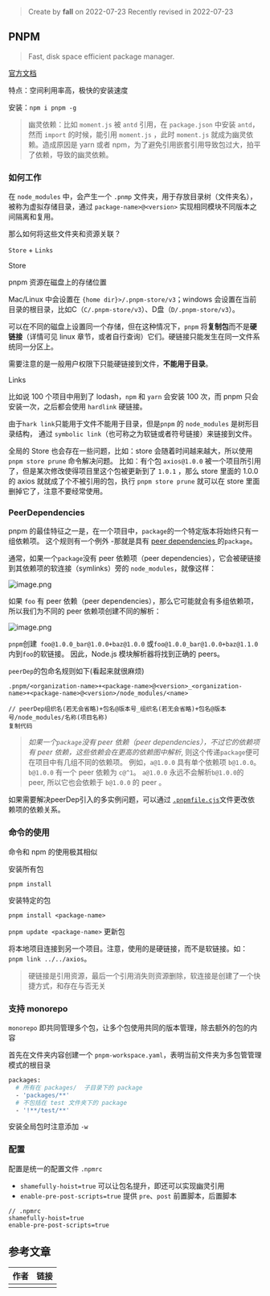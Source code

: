 > Create by **fall** on 2022-07-23
> Recently revised in 2022-07-23

## PNPM

> Fast, disk space efficient package manager.

[官方文档](https://pnpm.io/zh/pnpm-cli)

特点：空间利用率高，极快的安装速度

安装：`npm i pnpm -g`

> 幽灵依赖：比如 `moment.js` 被 `antd` 引用，在 `package.json` 中安装 `antd`，然而 `import` 的时候，能引用 `moment.js` ，此时 `moment.js` 就成为幽灵依赖。造成原因是 yarn 或者 npm，为了避免引用嵌套引用导致包过大，拍平了依赖，导致的幽灵依赖。

### 如何工作

在 `node_modules` 中，会产生一个 `.pnmp` 文件夹，用于存放目录树（文件夹名），被称为虚拟存储目录，通过 `package-name>@<version>` 实现相同模块不同版本之间隔离和复用。

那么如何将这些文件夹和资源关联？

`Store` + `Links`

Store

pnpm 资源在磁盘上的存储位置

Mac/Linux 中会设置在 `{home dir}>/.pnpm-store/v3`；windows 会设置在当前目录的根目录，比如C（`C/.pnpm-store/v3`）、D盘（`D/.pnpm-store/v3`）。

可以在不同的磁盘上设置同一个存储，但在这种情况下，`pnpm` 将**复制包**而不是**硬链接**（详情可见 linux 章节，或者自行查询）它们。硬链接只能发生在同一文件系统同一分区上。

需要注意的是一般用户权限下只能硬链接到文件，**不能用于目录**。

Links

比如说 100 个项目中用到了 lodash，`npm` 和 `yarn` 会安装 100 次，而 pnpm 只会安装一次，之后都会使用 `hardlink` 硬链接。

由于`hark link`只能用于文件不能用于目录，但是`pnpm` 的 `node_modules` 是树形目录结构， 通过 `symbolic link`（也可称之为软链或者符号链接）来链接到文件。

全局的 Store 也会存在一些问题，比如：store 会随着时间越来越大，所以使用 `pnpm store prune` 命令解决问题。
比如：有个包 `axios@1.0.0` 被一个项目所引用了，但是某次修改使得项目里这个包被更新到了 `1.0.1` ，那么 store 里面的 1.0.0 的 axios 就就成了个不被引用的包，执行 `pnpm store prune` 就可以在 store 里面删掉它了，注意不要经常使用。

### PeerDependencies

pnpm 的最佳特征之一是，在一个项目中，`package`的一个特定版本将始终只有一组依赖项。 这个规则有一个例外 -那就是具有 [peer dependencies ](https://docs.npmjs.com/files/package.json#peerdependencies)的`package`。

通常，如果一个`package`没有 peer 依赖项（peer dependencies），它会被硬链接到其依赖项的软连接（symlinks）旁的 `node_modules`，就像这样：

![image.png](https://p9-juejin.byteimg.com/tos-cn-i-k3u1fbpfcp/08fc3d6dd49f4d2a92d1d31a9a9999e6~tplv-k3u1fbpfcp-zoom-in-crop-mark:1304:0:0:0.awebp?)

如果 `foo` 有 peer 依赖（peer dependencies），那么它可能就会有多组依赖项，所以我们为不同的 peer 依赖项创建不同的解析：

![image.png](https://p3-juejin.byteimg.com/tos-cn-i-k3u1fbpfcp/4dd2ecc8c09b4cf7a01d72e6f5113102~tplv-k3u1fbpfcp-zoom-in-crop-mark:1304:0:0:0.awebp?)

`pnpm`创建` foo@1.0.0_bar@1.0.0+baz@1.0.0` 或`foo@1.0.0_bar@1.0.0+baz@1.1.0`内到`foo`的软链接。 因此，Node.js 模块解析器将找到正确的 peers。

`peerDep`的包命名规则如下(看起来就很麻烦)

```
.pnpm/<organization-name>+<package-name>@<version>_<organization-name>+<package-name>@<version>/node_modules/<name>

// peerDep组织名(若无会省略)+包名@版本号_组织名(若无会省略)+包名@版本号/node_modules/名称(项目名称)
复制代码
```

> *如果一个`package`没有 peer 依赖（peer dependencies），不过它的依赖项有 peer 依赖，这些依赖会在更高的依赖图中解析*, 则这个传递`package`便可在项目中有几组不同的依赖项。 例如，`a@1.0.0` 具有单个依赖项 `b@1.0.0`。 `b@1.0.0` 有一个 peer 依赖为 `c@^1`。 `a@1.0.0` 永远不会解析`b@1.0.0`的 peer, 所以它也会依赖于 `b@1.0.0` 的 peer 。

如果需要解决peerDep引入的多实例问题，可以通过 [`.pnpmfile.cjs`](https://link.juejin.cn?target=https%3A%2F%2Fpnpm.io%2Fzh%2Fpnpmfile)文件更改依赖项的依赖关系。

### 命令的使用

命令和 npm 的使用极其相似

安装所有包

`pnpm install`

安装特定的包

`pnpm install <package-name>`

`pnpm update <package-name>` 更新包

将本地项目连接到另一个项目。注意，使用的是硬链接，而不是软链接。如：`pnpm link ../../axios`。

> 硬链接是引用资源，最后一个引用消失则资源删除，软连接是创建了一个快捷方式，和存在与否无关

### 支持 monorepo

`monorepo` 即共同管理多个包，让多个包使用共同的版本管理，除去额外的包的内容

首先在文件夹内容创建一个 `pnpm-workspace.yaml`，表明当前文件夹为多包管管理模式的根目录

```bash
packages:
  # 所有在 packages/  子目录下的 package
  - 'packages/**'
  # 不包括在 test 文件夹下的 package
  - '!**/test/**'
```

安装全局包时注意添加 `-w` 

### 配置

配置是统一的配置文件 `.npmrc`

- `shamefully-hoist=true` 可以让包名提升，即还可以实现幽灵引用
- `enable-pre-post-scripts=true` 提供 `pre`、`post` 前置脚本，后置脚本

```
// .npmrc
shamefully-hoist=true
enable-pre-post-scripts=true
```

## 参考文章

| 作者 | 链接 |
| ---- | ---- |
|      |      |

